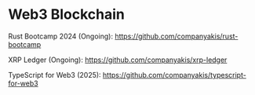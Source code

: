 # Web3 Blockchain

Rust Bootcamp 2024 (Ongoing):
https://github.com/companyakis/rust-bootcamp

XRP Ledger (Ongoing):
https://github.com/companyakis/xrp-ledger

TypeScript for Web3 (2025):
https://github.com/companyakis/typescript-for-web3
